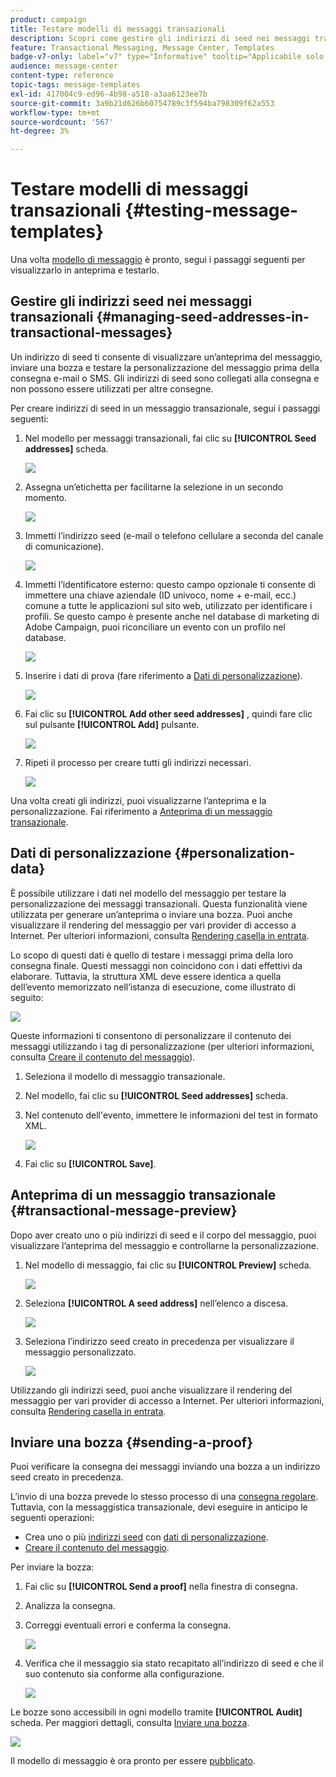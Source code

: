 ```yaml
---
product: campaign
title: Testare modelli di messaggi transazionali
description: Scopri come gestire gli indirizzi di seed nei messaggi transazionali per visualizzarli in anteprima e testarli in Adobe Campaign Classic
feature: Transactional Messaging, Message Center, Templates
badge-v7-only: label="v7" type="Informative" tooltip="Applicabile solo a Campaign Classic v7"
audience: message-center
content-type: reference
topic-tags: message-templates
exl-id: 417004c9-ed96-4b98-a518-a3aa6123ee7b
source-git-commit: 3a9b21d626b60754789c3f594ba798309f62a553
workflow-type: tm+mt
source-wordcount: '567'
ht-degree: 3%

---
```


# Testare modelli di messaggi transazionali {#testing-message-templates}



Una volta [modello di messaggio](../../message-center/using/creating-the-message-template.md) è pronto, segui i passaggi seguenti per visualizzarlo in anteprima e testarlo.

## Gestire gli indirizzi seed nei messaggi transazionali {#managing-seed-addresses-in-transactional-messages}

Un indirizzo di seed ti consente di visualizzare un’anteprima del messaggio, inviare una bozza e testare la personalizzazione del messaggio prima della consegna e-mail o SMS. Gli indirizzi di seed sono collegati alla consegna e non possono essere utilizzati per altre consegne.

Per creare indirizzi di seed in un messaggio transazionale, segui i passaggi seguenti:

1. Nel modello per messaggi transazionali, fai clic su **[!UICONTROL Seed addresses]** scheda.

   ![](assets/messagecenter_create_seedaddr_001.png)

1. Assegna un’etichetta per facilitarne la selezione in un secondo momento.

   ![](assets/messagecenter_create_seedaddr_002.png)

1. Immetti l’indirizzo seed (e-mail o telefono cellulare a seconda del canale di comunicazione).

   ![](assets/messagecenter_create_seedaddr_003.png)

1. Immetti l’identificatore esterno: questo campo opzionale ti consente di immettere una chiave aziendale (ID univoco, nome + e-mail, ecc.) comune a tutte le applicazioni sul sito web, utilizzato per identificare i profili. Se questo campo è presente anche nel database di marketing di Adobe Campaign, puoi riconciliare un evento con un profilo nel database.

   ![](assets/messagecenter_create_seedaddr_003bis.png)

1. Inserire i dati di prova (fare riferimento a [Dati di personalizzazione](#personalization-data)).

   ![](assets/messagecenter_create_custo_001.png)

   <!--## Creating several seed addresses {#creating-several-seed-addresses}-->
1. Fai clic su **[!UICONTROL Add other seed addresses]** , quindi fare clic sul pulsante **[!UICONTROL Add]** pulsante.

   ![](assets/messagecenter_create_seedaddr_004.png)

   <!--1. Follow the configuration steps for a seed address detailed in the [Creating a seed address](#creating-a-seed-address) section.-->
1. Ripeti il processo per creare tutti gli indirizzi necessari.

   ![](assets/messagecenter_create_seedaddr_008.png)

Una volta creati gli indirizzi, puoi visualizzarne l’anteprima e la personalizzazione. Fai riferimento a [Anteprima di un messaggio transazionale](#transactional-message-preview).

## Dati di personalizzazione {#personalization-data}

È possibile utilizzare i dati nel modello del messaggio per testare la personalizzazione dei messaggi transazionali. Questa funzionalità viene utilizzata per generare un’anteprima o inviare una bozza. Puoi anche visualizzare il rendering del messaggio per vari provider di accesso a Internet. Per ulteriori informazioni, consulta [Rendering casella in entrata](../../delivery/using/inbox-rendering.md).

Lo scopo di questi dati è quello di testare i messaggi prima della loro consegna finale. Questi messaggi non coincidono con i dati effettivi da elaborare. Tuttavia, la struttura XML deve essere identica a quella dell’evento memorizzato nell’istanza di esecuzione, come illustrato di seguito:

![](assets/messagecenter_create_custo_006.png)

Queste informazioni ti consentono di personalizzare il contenuto dei messaggi utilizzando i tag di personalizzazione (per ulteriori informazioni, consulta [Creare il contenuto del messaggio](../../message-center/using/creating-the-message-template.md#creating-message-content)).

1. Seleziona il modello di messaggio transazionale.

1. Nel modello, fai clic su **[!UICONTROL Seed addresses]** scheda.

1. Nel contenuto dell&#39;evento, immettere le informazioni del test in formato XML.

   ![](assets/messagecenter_create_custo_001.png)

1. Fai clic su **[!UICONTROL Save]**.

## Anteprima di un messaggio transazionale {#transactional-message-preview}

Dopo aver creato uno o più indirizzi di seed e il corpo del messaggio, puoi visualizzare l’anteprima del messaggio e controllarne la personalizzazione.

1. Nel modello di messaggio, fai clic su **[!UICONTROL Preview]** scheda.

   ![](assets/messagecenter_preview_001.png)

1. Seleziona **[!UICONTROL A seed address]** nell’elenco a discesa.

   ![](assets/messagecenter_preview_002.png)

1. Seleziona l’indirizzo seed creato in precedenza per visualizzare il messaggio personalizzato.

   ![](assets/messagecenter_create_seedaddr_009.png)

Utilizzando gli indirizzi seed, puoi anche visualizzare il rendering del messaggio per vari provider di accesso a Internet. Per ulteriori informazioni, consulta [Rendering casella in entrata](../../delivery/using/inbox-rendering.md).

## Inviare una bozza {#sending-a-proof}

Puoi verificare la consegna dei messaggi inviando una bozza a un indirizzo seed creato in precedenza.

L’invio di una bozza prevede lo stesso processo di una [consegna regolare](../../delivery/using/steps-validating-the-delivery.md#sending-a-proof). Tuttavia, con la messaggistica transazionale, devi eseguire in anticipo le seguenti operazioni:

* Crea uno o più [indirizzi seed](#managing-seed-addresses-in-transactional-messages) con [dati di personalizzazione](#personalization-data).
* [Creare il contenuto del messaggio](../../message-center/using/creating-the-message-template.md#creating-message-content).

Per inviare la bozza:

1. Fai clic su **[!UICONTROL Send a proof]** nella finestra di consegna.
1. Analizza la consegna.
1. Correggi eventuali errori e conferma la consegna.

   ![](assets/messagecenter_send_proof_001.png)

1. Verifica che il messaggio sia stato recapitato all’indirizzo di seed e che il suo contenuto sia conforme alla configurazione.

   ![](assets/messagecenter_send_proof_002.png)

Le bozze sono accessibili in ogni modello tramite **[!UICONTROL Audit]** scheda. Per maggiori dettagli, consulta [Inviare una bozza](../../delivery/using/steps-validating-the-delivery.md#sending-a-proof).

![](assets/messagecenter_send_proof_003.png)

Il modello di messaggio è ora pronto per essere [pubblicato](../../message-center/using/publishing-message-templates.md).
